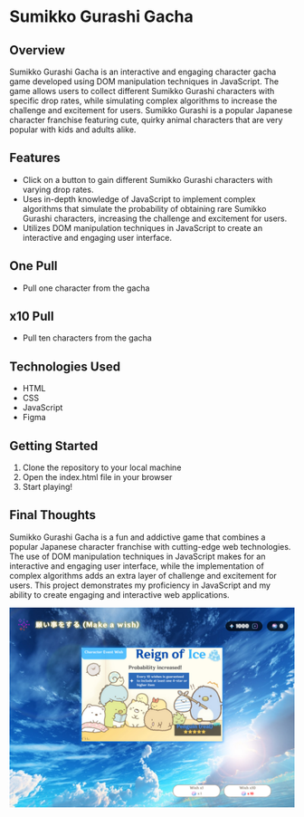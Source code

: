 # Sumikko Gurashi Gacha

## Overview
Sumikko Gurashi Gacha is an interactive and engaging character gacha game developed using DOM manipulation techniques in JavaScript. The game allows users to collect different Sumikko Gurashi characters with specific drop rates, while simulating complex algorithms to increase the challenge and excitement for users. Sumikko Gurashi is a popular Japanese character franchise featuring cute, quirky animal characters that are very popular with kids and adults alike.

## Features
* Click on a button to gain different Sumikko Gurashi characters with varying drop rates.
* Uses in-depth knowledge of JavaScript to implement complex algorithms that simulate the probability of obtaining rare Sumikko Gurashi characters, increasing the challenge and excitement for users.
* Utilizes DOM manipulation techniques in JavaScript to create an interactive and engaging user interface.

## One Pull
* Pull one character from the gacha

## x10 Pull
* Pull ten characters from the gacha

## Technologies Used
* HTML
* CSS
* JavaScript
* Figma

## Getting Started

1. Clone the repository to your local machine
2. Open the index.html file in your browser
3. Start playing!

## Final Thoughts

Sumikko Gurashi Gacha is a fun and addictive game that combines a popular Japanese character franchise with cutting-edge web technologies. The use of DOM manipulation techniques in JavaScript makes for an interactive and engaging user interface, while the implementation of complex algorithms adds an extra layer of challenge and excitement for users. This project demonstrates my proficiency in JavaScript and my ability to create engaging and interactive web applications.


![screenshot](/images/gacha-simulator.png "Screenshot")

